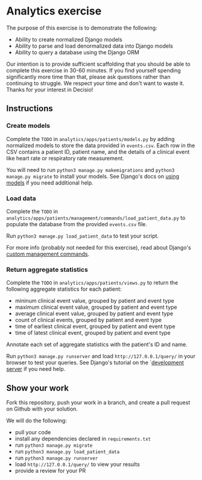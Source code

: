 # Analytics exercise

The purpose of this exercise is to demonstrate the following:

- Ability to create normalized Django models
- Ability to parse and load denormalized data into Django models
- Ability to query a database using the Django ORM

Our intention is to provide sufficient scaffolding that you should be able to complete this exercise in 30-60 minutes. If you find yourself spending significantly more time than that, please ask questions rather than continuing to struggle. We respect your time and don't want to waste it. Thanks for your interest in Decisio!

## Instructions

### Create models

Complete the `TODO` in `analytics/apps/patients/models.py` by adding normalized models to store the data provided in `events.csv`. Each row in the CSV contains a patient ID, patient name, and the details of a clinical event like heart rate or respiratory rate measurement.

You will need to run `python3 manage.py makemigrations` and `python3 manage.py migrate` to install your models. See Django's docs on [using models](https://docs.djangoproject.com/en/3.2/topics/db/models/#using-models) if you need additional help.

### Load data

Complete the `TODO` in `analytics/apps/patients/management/commands/load_patient_data.py` to populate the database from the provided `events.csv` file.

Run `python3 manage.py load_patient_data` to test your script.

For more info (probably not needed for this exercise), read about Django's [custom management commands](https://docs.djangoproject.com/en/3.2/howto/custom-management-commands/).

### Return aggregate statistics

Complete the `TODO` in `analytics/apps/patients/views.py` to return the following aggregate statistics for each patient:

- mininum clinical event value, grouped by patient and event type
- maximum clinical event value, grouped by patient and event type
- average clinical event value, grouped by patient and event type
- count of clinical events, grouped by patient and event type
- time of earliest clinical event, grouped by patient and event type
- time of latest clinical event, grouped by patient and event type

Annotate each set of aggregate statistics with the patient's ID and name.

Run `python3 manage.py runserver` and load `http://127.0.0.1/query/` in your browser to test your queries. See Django's tutorial on the `[development server](https://docs.djangoproject.com/en/3.2/intro/tutorial01/#the-development-server) if you need help.

## Show your work

Fork this repository, push your work in a branch, and create a pull request on Github with your solution.

We will do the following:
- pull your code
- install any dependencies declared in `requirements.txt`
- run `python3 manage.py migrate`
- run `python3 manage.py load_patient_data`
- run `python3 manage.py runserver`
- load `http://127.0.0.1/query/` to view your results
- provide a review for your PR
